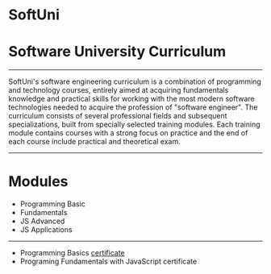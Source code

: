 # SoftUni
# Software University Curriculum
_________________________________________________________________________________________________________________________________________________________________
SoftUni's software engineering curriculum is a combination of programming and technology courses, entirely aimed at acquiring fundamentals knowledge and practical skills for working with the most modern software technologies needed to acquire the profession of "software engineer".
The curriculum consists of several professional fields and subsequent specializations, built from specially selected training modules. Each training module contains courses with a strong focus on practice and the end of each course include practical and theoretical exam.
____________________________________________________________________________________________________________________________________________________________________
# Modules
- Programming Basic
- Fundamentals
- JS Advanced
 - JS Applications

_____________________________________________________________________________________________________________________________________________________________________
- Programming Basics [certificate](https://softuni.bg/certificates/details/116675/db2e9630)
- Programing Fundamentals with JavaScript  certificate
